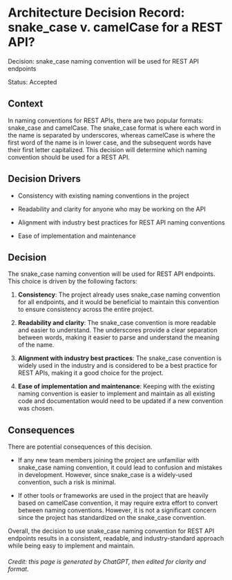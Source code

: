 # Architecture Decision Record: snake_case v. camelCase for a REST API?

Decision: snake_case naming convention will be used for REST API endpoints

Status: Accepted

## Context

In naming conventions for REST APIs, there are two popular formats: snake_case and camelCase. The snake_case format is where each word in the name is separated by underscores, whereas camelCase is where the first word of the name is in lower case, and the subsequent words have their first letter capitalized. This decision will determine which naming convention should be used for a REST API.

## Decision Drivers

- Consistency with existing naming conventions in the project

- Readability and clarity for anyone who may be working on the API

- Alignment with industry best practices for REST API naming conventions

- Ease of implementation and maintenance

## Decision

The snake_case naming convention will be used for REST API endpoints. This choice is driven by the following factors:

1. **Consistency**: The project already uses snake_case naming convention for all endpoints, and it would be beneficial to maintain this convention to ensure consistency across the entire project.

2. **Readability and clarity**: The snake_case convention is more readable and easier to understand. The underscores provide a clear separation between words, making it easier to parse and understand the meaning of the name.

3. **Alignment with industry best practices**: The snake_case convention is widely used in the industry and is considered to be a best practice for REST APIs, making it a good choice for the project.

4. **Ease of implementation and maintenance**: Keeping with the existing naming convention is easier to implement and maintain as all existing code and documentation would need to be updated if a new convention was chosen.

## Consequences

There are potential consequences of this decision. 

* If any new team members joining the project are unfamiliar with snake_case naming convention, it could lead to confusion and mistakes in development. However, since snake_case is a widely-used convention, such a risk is minimal. 
  
* If other tools or frameworks are used in the project that are heavily based on camelCase convention, it may require extra effort to convert between naming conventions. However, it is not a significant concern since the project has standardized on the snake_case convention. 
 
Overall, the decision to use snake_case naming convention for REST API endpoints results in a consistent, readable, and industry-standard approach while being easy to implement and maintain.

<h6>Credit: this page is generated by ChatGPT, then edited for clarity and format.</h6>